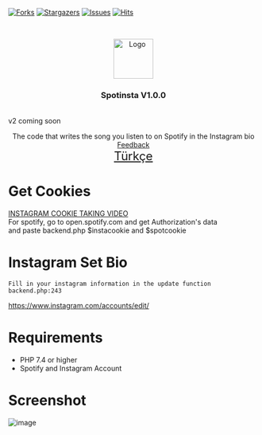 [![Forks][forks-shield]][forks-url]
[![Stargazers][stars-shield]][stars-url]
[![Issues][issues-shield]][issues-url]
[![Hits](https://hits.seeyoufarm.com/api/count/incr/badge.svg?url=https://github.com/suphiyasin/Spotinsta&count_bg=%23C83D3D&title_bg=%23057386&icon=&icon_color=%23BA0808&title=View&edge_flat=false)](https://github.com/suphiyasin/Spotinsta)


<br />
<p align="center">
<a href="https://github.com/suphiyasin/Spotinsta/">
<img src="https://upload.wikimedia.org/wikipedia/commons/7/75/Spotify_icon.png" alt="Logo" width="80" height="80" />
</a>

<h3 align="center">Spotinsta V1.0.0</h3><br/>
v2 coming soon

<p align="center">
   The code that writes the song you listen to on Spotify in the Instagram bio
    <br>
    <a href="https://github.com/suphiyasin/Spotinsta/issues">Feedback</a>
    <br>
    <a href="https://suphi.org/github/spotinsta-kullanim/" style="font-size:24px">Türkçe</a>
</p>

# Get Cookies
<a href="https://t.me/otoaraclar/78">INSTAGRAM COOKIE TAKING VIDEO</a><br/>
For spotify, go to open.spotify.com and get Authorization's data<br>
and paste backend.php $instacookie and $spotcookie
<br>

# Instagram Set Bio

```
Fill in your instagram information in the update function
backend.php:243
```

<a href="https://www.instagram.com/accounts/edit/">https://www.instagram.com/accounts/edit/</a>


# Requirements

- PHP 7.4 or higher
- Spotify and Instagram Account

# Screenshot
![image](https://user-images.githubusercontent.com/65618247/176148493-93a84165-1ce9-4277-8696-8985a9f457ad.png)


[forks-url]: https://github.com/suphiyasin/Spotinsta/network/members
[forks-shield]: https://img.shields.io/github/forks/suphiyasin/Spotinsta.svg?style=for-the-badge
[stars-shield]: https://img.shields.io/github/stars/suphiyasin/Spotinsta.svg?style=for-the-badge
[stars-url]: https://github.com/suphiyasin/Spotinsta/stargazers
[issues-shield]: https://img.shields.io/github/issues/suphiyasin/Spotinsta.svg?style=for-the-badge
[issues-url]: https://github.com/suphiyasin/Spotinsta/issues
